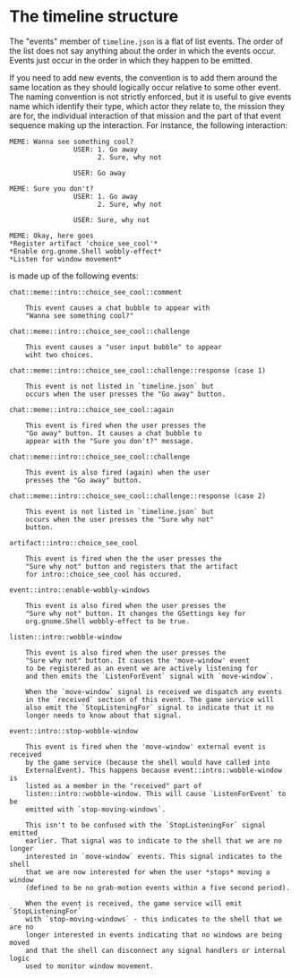 The timeline structure
======================

The "events" member of `timeline.json` is a flat of list events. The order of the list
does not say anything about the order in which the events occur. Events just occur
in the order in which they happen to be emitted.

If you need to add new events, the convention is to add them around the same location
as they should logically occur relative to some other event. The naming convention
is not strictly enforced, but it is useful to give events name which identify
their type, which actor they relate to, the mission they are for, the individual
interaction of that mission and the part of that event sequence making up the
interaction. For instance, the following interaction:

    MEME: Wanna see something cool?
                    USER: 1. Go away
                          2. Sure, why not
                    
                    USER: Go away
    
    MEME: Sure you don't?
                    USER: 1. Go away
                          2. Sure, why not

                    USER: Sure, why not

    MEME: Okay, here goes
    *Register artifact 'choice_see_cool'*
    *Enable org.gnome.Shell wobbly-effect*
    *Listen for window movement*

is made up of the following events:

    chat::meme::intro::choice_see_cool::comment
    
        This event causes a chat bubble to appear with
        "Wanna see something cool?"
    
    chat::meme::intro::choice_see_cool::challenge
    
        This event causes a "user input bubble" to appear
        wiht two choices.
    
    chat::meme::intro::choice_see_cool::challenge::response (case 1)

        This event is not listed in `timeline.json` but
        occurs when the user presses the "Go away" button.
    
    chat::meme::intro::choice_see_cool::again

        This event is fired when the user presses the
        "Go away" button. It causes a chat bubble to
        appear with the "Sure you don't?" message.

    chat::meme::intro::choice_see_cool::challenge
    
        This event is also fired (again) when the user
        presses the "Go away" button.

    chat::meme::intro::choice_see_cool::challenge::response (case 2)

        This event is not listed in `timeline.json` but
        occurs when the user presses the "Sure why not"
        button.

    artifact::intro::choice_see_cool

        This event is fired when the the user presses the
        "Sure why not" button and registers that the artifact
        for intro::choice_see_cool has occured.

    event::intro::enable-wobbly-windows

        This event is also fired when the user presses the
        "Sure why not" button. It changes the GSettings key for
        org.gnome.Shell wobbly-effect to be true.

    listen::intro::wobble-window

        This event is also fired when the user presses the
        "Sure why not" button. It causes the 'move-window' event
        to be registered as an event we are actively listening for
        and then emits the `ListenForEvent` signal with `move-window`.

        When the `move-window` signal is received we dispatch any events
        in the `received` section of this event. The game service will
        also emit the `StopListeningFor` signal to indicate that it no
        longer needs to know about that signal.

    event::intro::stop-wobble-window

        This event is fired when the 'move-window' external event is received
        by the game service (because the shell would have called into
        ExternalEvent). This happens because event::intro::wobble-window is
        listed as a member in the "received" part of
        listen::intro::wobble-window. This will cause `ListenForEvent` to be
        emitted with `stop-moving-windows`.

        This isn't to be confused with the `StopListeningFor` signal emitted
        earlier. That signal was to indicate to the shell that we are no longer
        interested in `move-window` events. This signal indicates to the shell
        that we are now interested for when the user *stops* moving a window
        (defined to be no grab-motion events within a five second period).

        When the event is received, the game service will emit `StopListeningFor`
        with `stop-moving-windows` - this indicates to the shell that we are no
        longer interested in events indicating that no windows are being moved
        and that the shell can disconnect any signal handlers or internal logic
        used to monitor window movement.
